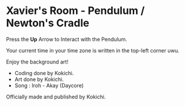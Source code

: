 # Xavier's Room - Pendulum / Newton's Cradle

Press the **Up** Arrow to Interact with the Pendulum.

Your current time in your time zone is written in the top-left corner uwu.

Enjoy the background art!

- Coding done by Kokichi.
- Art done by Kokichi.
- Song : Iroh - Akay (Daycore)

Officially made and published by Kokichi.
